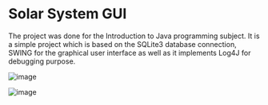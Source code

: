 # Solar System GUI

The project was done for the Introduction to Java programming subject. It is a simple project which is based on the SQLite3 database connection, SWING for the graphical user interface as well as it implements Log4J for debugging purpose.

![image](https://user-images.githubusercontent.com/45394303/122404360-73786b80-cf7f-11eb-9e7f-758c0a24fd9a.png)

![image](https://user-images.githubusercontent.com/45394303/122404460-8a1ec280-cf7f-11eb-857b-f8cc045156d8.png)
